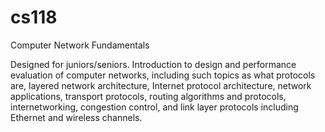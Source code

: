 # cs118
Computer Network Fundamentals

Designed for juniors/seniors. Introduction to design and performance evaluation of computer networks, including such topics as what protocols are, layered network architecture, Internet protocol architecture, network applications, transport protocols, routing algorithms and protocols, internetworking, congestion control, and link layer protocols including Ethernet and wireless channels.
